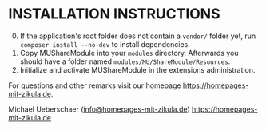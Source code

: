 # INSTALLATION INSTRUCTIONS

0. If the application's root folder does not contain a `vendor/` folder yet, run `composer install --no-dev` to install dependencies.
1. Copy MUShareModule into your `modules` directory. Afterwards you should have a folder named `modules/MU/ShareModule/Resources`.
2. Initialize and activate MUShareModule in the extensions administration.

For questions and other remarks visit our homepage https://homepages-mit-zikula.de.

Michael Ueberschaer (info@homepages-mit-zikula.de)
https://homepages-mit-zikula.de

